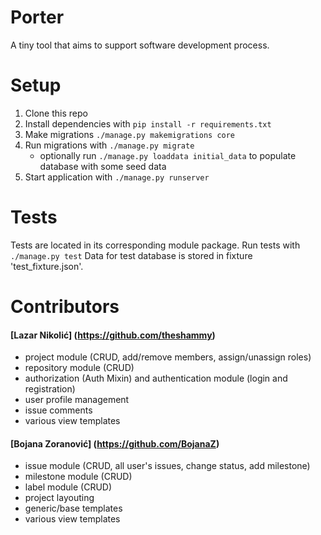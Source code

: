 # Porter
A tiny tool that aims to support software development process.

# Setup
1. Clone this repo
2. Install dependencies with ```pip install -r requirements.txt```
3. Make migrations ```./manage.py makemigrations core```
4. Run migrations with ```./manage.py migrate```
   - optionally run ```./manage.py loaddata initial_data``` to populate database with some seed data
5. Start application with ```./manage.py runserver```

# Tests
Tests are located in its corresponding module package. Run tests with ```./manage.py test```
Data for test database is stored in fixture 'test_fixture.json'.

# Contributors
#### [Lazar Nikolić] (https://github.com/theshammy)
- project module (CRUD, add/remove members, assign/unassign roles)
- repository module (CRUD)
- authorization (Auth Mixin) and authentication module (login and registration)
- user profile management
- issue comments
- various view templates
#### [Bojana Zoranović] (https://github.com/BojanaZ)
- issue module (CRUD, all user's issues, change status, add milestone)
- milestone module (CRUD)
- label module (CRUD)
- project layouting
- generic/base templates
- various view templates
